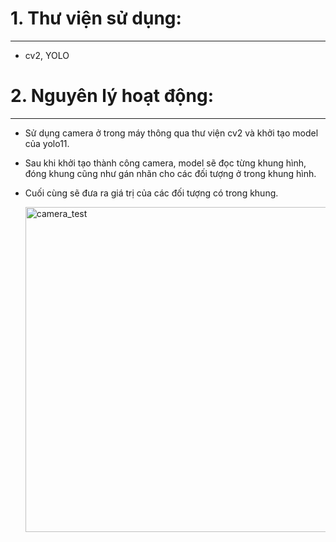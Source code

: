 # 1. Thư viện sử dụng:
---

- cv2, YOLO

# 2. Nguyên lý hoạt động:
---

- Sử dụng camera ở trong máy thông qua thư viện cv2 và khởi tạo model của yolo11.
- Sau khi khởi tạo thành công camera, model sẽ đọc từng khung hình, đóng khung cũng như gán nhãn cho các đối tượng ở trong khung hình.
- Cuối cùng sẽ đưa ra giá trị của các đối tượng có trong khung.

  <img width="520" alt="camera_test" src="https://github.com/user-attachments/assets/724743d2-621f-4ddd-bbe3-2dcd2a0ff627">
